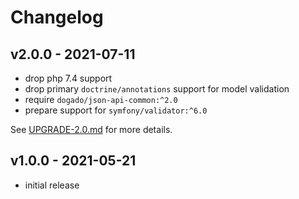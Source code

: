 # Changelog

## v2.0.0 - 2021-07-11

- drop php 7.4 support
- drop primary `doctrine/annotations` support for model validation
- require `dogado/json-api-common:^2.0`
- prepare support for `symfony/validator:^6.0`

See [UPGRADE-2.0.md](UPGRADE-2.0.md) for more details.

## v1.0.0 - 2021-05-21

- initial release
